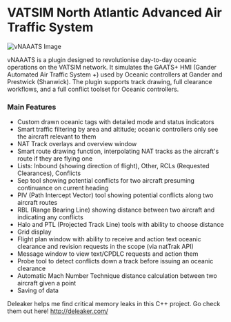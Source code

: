 # VATSIM North Atlantic Advanced Air Traffic System
![vNAAATS Image](https://i.imgur.com/X6pVVmE.png)

vNAAATS is a plugin designed to revolutionise day-to-day oceanic operations on the VATSIM network. It simulates the GAATS+ HMI (Gander Automated Air Traffic System +) used by Oceanic controllers at Gander and Prestwick (Shanwick). The plugin supports track drawing, full clearance workflows, and a full conflict toolset for Oceanic controllers.

### Main Features
- Custom drawn oceanic tags with detailed mode and status indicators
- Smart traffic filtering by area and altitude; oceanic controllers only see the aircraft relevant to them
- NAT Track overlays and overview window
- Smart route drawing function, interpolating NAT tracks as the aircraft's route if they are flying one
- Lists: Inbound (showing direction of flight), Other, RCLs (Requested Clearances), Conflicts
- Sep tool showing potential conflicts for two aircraft presuming continuance on current heading
- PIV (Path Intercept Vector) tool showing potential conflicts along two aircraft routes
- RBL (Range Bearing Line) showing distance between two aircraft and indicating any conflicts
- Halo and PTL (Projected Track Line) tools with ability to choose distance
- Grid display
- Flight plan window with ability to receive and action text oceanic clearance and revision requests in the scope (via natTrak API)
- Message window to view text/CPDLC requests and action them
- Probe tool to detect conflicts down a track before issuing an oceanic clearance
- Automatic Mach Number Technique distance calculation between two aircraft given a point
- Saving of data

Deleaker helps me find critical memory leaks in this C++ project. Go check them out here! http://deleaker.com/
